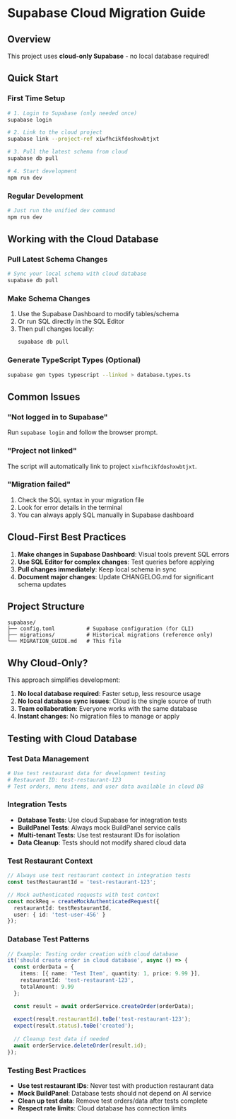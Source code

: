 # Supabase Cloud Migration Guide

## Overview

This project uses **cloud-only Supabase** - no local database required!

## Quick Start

### First Time Setup
```bash
# 1. Login to Supabase (only needed once)
supabase login

# 2. Link to the cloud project
supabase link --project-ref xiwfhcikfdoshxwbtjxt

# 3. Pull the latest schema from cloud
supabase db pull

# 4. Start development
npm run dev
```

### Regular Development
```bash
# Just run the unified dev command
npm run dev
```

## Working with the Cloud Database

### Pull Latest Schema Changes
```bash
# Sync your local schema with cloud database
supabase db pull
```

### Make Schema Changes
1. Use the Supabase Dashboard to modify tables/schema
2. Or run SQL directly in the SQL Editor
3. Then pull changes locally:
   ```bash
   supabase db pull
   ```

### Generate TypeScript Types (Optional)
```bash
supabase gen types typescript --linked > database.types.ts
```

## Common Issues

### "Not logged in to Supabase"
Run `supabase login` and follow the browser prompt.

### "Project not linked"
The script will automatically link to project `xiwfhcikfdoshxwbtjxt`.

### "Migration failed"
1. Check the SQL syntax in your migration file
2. Look for error details in the terminal
3. You can always apply SQL manually in Supabase dashboard

## Cloud-First Best Practices

1. **Make changes in Supabase Dashboard**: Visual tools prevent SQL errors
2. **Use SQL Editor for complex changes**: Test queries before applying
3. **Pull changes immediately**: Keep local schema in sync
4. **Document major changes**: Update CHANGELOG.md for significant schema updates

## Project Structure
```
supabase/
├── config.toml          # Supabase configuration (for CLI)
├── migrations/          # Historical migrations (reference only)
└── MIGRATION_GUIDE.md   # This file
```

## Why Cloud-Only?

This approach simplifies development:
1. **No local database required**: Faster setup, less resource usage
2. **No local database sync issues**: Cloud is the single source of truth
3. **Team collaboration**: Everyone works with the same database
4. **Instant changes**: No migration files to manage or apply

## Testing with Cloud Database

### Test Data Management
```bash
# Use test restaurant data for development testing
# Restaurant ID: test-restaurant-123
# Test orders, menu items, and user data available in cloud DB
```

### Integration Tests
- **Database Tests**: Use cloud Supabase for integration tests
- **BuildPanel Tests**: Always mock BuildPanel service calls
- **Multi-tenant Tests**: Use test restaurant IDs for isolation
- **Data Cleanup**: Tests should not modify shared cloud data

### Test Restaurant Context
```typescript
// Always use test restaurant context in integration tests
const testRestaurantId = 'test-restaurant-123';

// Mock authenticated requests with test context
const mockReq = createMockAuthenticatedRequest({
  restaurantId: testRestaurantId,
  user: { id: 'test-user-456' }
});
```

### Database Test Patterns
```typescript
// Example: Testing order creation with cloud database
it('should create order in cloud database', async () => {
  const orderData = {
    items: [{ name: 'Test Item', quantity: 1, price: 9.99 }],
    restaurantId: 'test-restaurant-123',
    totalAmount: 9.99
  };

  const result = await orderService.createOrder(orderData);
  
  expect(result.restaurantId).toBe('test-restaurant-123');
  expect(result.status).toBe('created');
  
  // Cleanup test data if needed
  await orderService.deleteOrder(result.id);
});
```

### Testing Best Practices
- **Use test restaurant IDs**: Never test with production restaurant data
- **Mock BuildPanel**: Database tests should not depend on AI service
- **Clean up test data**: Remove test orders/data after tests complete
- **Respect rate limits**: Cloud database has connection limits